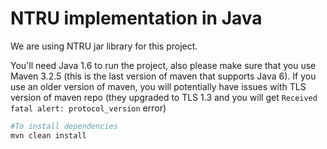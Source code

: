 # NTRU implementation in Java
We are using NTRU jar library for this project.

You'll need Java 1.6 to run the project, also please make sure that you use Maven 3.2.5 (this is the last version of maven that supports Java 6). If you use an older version of maven, you will potentially have issues with TLS version of maven repo (they upgraded to TLS 1.3 and you will get `Received fatal alert: protocol_version` error)

```sh
#To install dependencies
mvn clean install
 ```